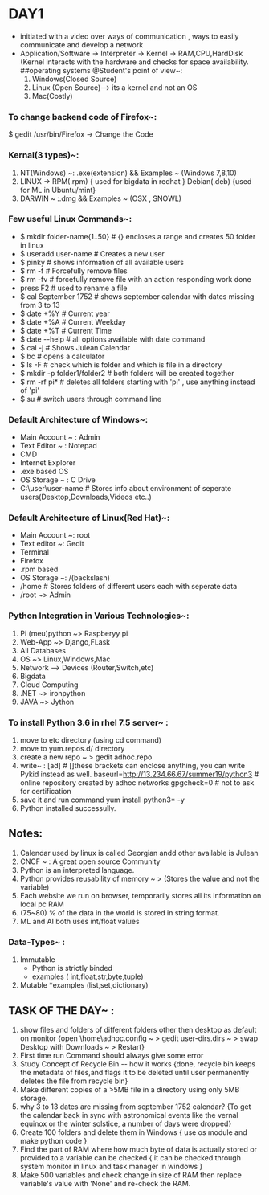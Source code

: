# DAY1
* initiated with a video over ways of communication , ways to easily communicate and develop a network
* Application/Software -> Interpreter -> Kernel -> RAM,CPU,HardDisk
  (Kernel interacts with the hardware and checks for space availability.
##operating systems @Student's point of view~:
  1. Windows(Closed Source)
  2. Linux (Open Source)--> its a kernel and not an OS
  3. Mac(Costly)

### To change backend code of Firefox~:
  $ gedit /usr/bin/Firefox -> Change the Code

### Kernal(3 types)~:
  1. NT(Windows) ~:  .exe(extension) && Examples ~ (Windows 7,8,10)
  2. LINUX -> RPM(.rpm) { used for bigdata in redhat }
             Debian(.deb) {used for ML in Ubuntu/mint}
  3. DARWIN ~ :.dmg && Examples ~ (OSX , SNOWL)

### Few useful Linux Commands~:
* $ mkdir folder-name{1..50}        # {} encloses a range and creates 50 folder in linux
* $ useradd user-name               # Creates a new user
* $ pinky                           # shows information of all available users
* $ rm -f                           # Forcefully remove files
* $ rm -fv                          # forcefully remove file with an action responding work done
* press F2                          # used to rename a file
* $ cal September 1752              # shows september calendar with dates missing from 3 to 13
* $ date +%Y                        # Current year
* $ date +%A                        # Current Weekday
* $ date +%T                        # Current Time
* $ date --help                     # all options available with date command
* $ cal -j                          # Shows Julean Calendar
* $ bc                              # opens a calculator
* $ ls -F                           # check which is folder and which is file in a directory
* $ mkdir -p folder1/folder2        # both folders will be created together
* $ rm -rf pi*                      # deletes all folders starting with 'pi' , use anything instead of 'pi'
* $ su                              # switch users through command line

### Default Architecture of Windows~:
  * Main Account ~ : Admin
  * Text Editor ~ : Notepad
  * CMD
  * Internet Explorer
  * .exe based OS
  * OS Storage ~ : C Drive
  * C:\user\user-name         # Stores info about environment of seperate users(Desktop,Downloads,Videos etc..)

### Default Architecture of Linux(Red Hat)~:
  * Main Account ~: root
  * Text editor ~: Gedit
  * Terminal
  * Firefox
  * .rpm based
  * OS Storage ~: /(backslash)
  * /home                     # Stores folders of different users each with seperate data
  * /root  ~> Admin

### Python Integration in Various Technologies~:
  1. Pi (meu)python ~> Raspberyy pi
  2. Web-App ~> Django,FLask
  3. All Databases
  4. OS ~> Linux,Windows,Mac
  5. Network --> Devices (Router,Switch,etc)
  6. Bigdata
  7. Cloud Computing
  8. .NET ~> ironpython
  9. JAVA ~> Jython

### To install Python 3.6 in rhel 7.5 server~ :
  1. move to etc directory (using cd command)
  2. move to yum.repos.d/ directory
  3. create a new repo ~ > gedit adhoc.repo
  4. write~ :
    [ad]                                           # []these brackets can enclose anything, you can write Pykid instead as well.
    baseurl=http://13.234.66.67/summer19/python3   # online repository created by adhoc networks
    gpgcheck=0                                     # not to ask for certification
  5. save it and run command
    yum install python3* -y
  6. Python installed successully.


## Notes:
  1. Calendar used by linux is called Georgian andd other available is Julean
  2. CNCF ~ : A great open source Community
  3. Python is an interpreted language.
  4. Python provides reusability of memory ~ > (Stores the value and not the variable)
  5. Each website we run on browser, temporarily stores all its information on local pc RAM
  6. (75~80) % of the data in the world is stored in string format.
  7. ML and  AI both uses int/float values

### Data-Types~ :
  1. Immutable
      * Python is strictly binded
      * examples ( int,float,str,byte,tuple)
  2. Mutable
      *examples (list,set,dictionary)

## TASK OF THE DAY~ :
  1. show files and folders of different folders other then desktop as default on monitor
     {open \home\adhoc\.config ~ > gedit user-dirs.dirs ~ > swap Desktop with Downloads ~ > Restart}
  2. First time run Command should always give some error
  3. Study Concept of Recycle Bin -- how it works
     {done, recycle bin keeps the metadata of files,and flags it to be deleted until user permanently deletes the file from          recycle bin}
  4. Make different copies of a >5MB file in a directory using only 5MB storage.
  5. why 3 to 13 dates are missing from september 1752 calendar?
    {To get the calendar back in sync with astronomical events like the vernal equinox or the winter solstice,
    a number of days were dropped}
  6. Create 100 folders and delete them in Windows
    { use os module and make python code }
  7. Find the part of RAM where how much byte of data is actually stored or provided to a variable can be checked
    { it can be checked through system monitor in linux and task manager in windows }
  8. Make 500 variables and check change in size of RAM then replace variable's value with 'None' and re-check the RAM.
